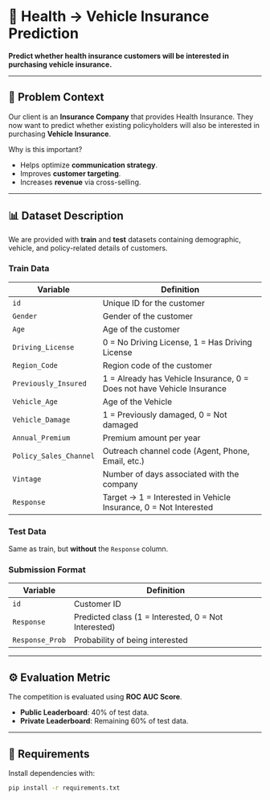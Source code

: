 # 🚗 Health → Vehicle Insurance Prediction

**Predict whether health insurance customers will be interested in purchasing vehicle insurance.**

---

## 📌 Problem Context
Our client is an **Insurance Company** that provides Health Insurance. They now want to predict whether existing policyholders will also be interested in purchasing **Vehicle Insurance**.  

Why is this important?  
- Helps optimize **communication strategy**.  
- Improves **customer targeting**.  
- Increases **revenue** via cross-selling.  

---

## 📊 Dataset Description

We are provided with **train** and **test** datasets containing demographic, vehicle, and policy-related details of customers.  

### Train Data  
| Variable              | Definition |
|------------------------|------------|
| `id`                  | Unique ID for the customer |
| `Gender`              | Gender of the customer |
| `Age`                 | Age of the customer |
| `Driving_License`     | 0 = No Driving License, 1 = Has Driving License |
| `Region_Code`         | Region code of the customer |
| `Previously_Insured`  | 1 = Already has Vehicle Insurance, 0 = Does not have Vehicle Insurance |
| `Vehicle_Age`         | Age of the Vehicle |
| `Vehicle_Damage`      | 1 = Previously damaged, 0 = Not damaged |
| `Annual_Premium`      | Premium amount per year |
| `Policy_Sales_Channel`| Outreach channel code (Agent, Phone, Email, etc.) |
| `Vintage`             | Number of days associated with the company |
| `Response`            | Target → 1 = Interested in Vehicle Insurance, 0 = Not Interested |

### Test Data  
Same as train, but **without** the `Response` column.  

### Submission Format  
| Variable         | Definition |
|------------------|------------|
| `id`             | Customer ID |
| `Response`       | Predicted class (1 = Interested, 0 = Not Interested) |
| `Response_Prob`  | Probability of being interested |

---

## ⚙️ Evaluation Metric
The competition is evaluated using **ROC AUC Score**.  

- **Public Leaderboard**: 40% of test data.  
- **Private Leaderboard**: Remaining 60% of test data.  

---

## 🧰 Requirements
Install dependencies with:

```bash
pip install -r requirements.txt
